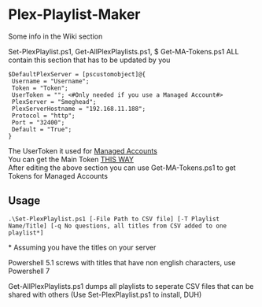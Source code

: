 # Plex-Playlist-Maker

Some info in the Wiki section


Set-PlexPlaylist.ps1, Get-AllPlexPlaylists.ps1, $ Get-MA-Tokens.ps1 ALL contain this section that has to be updated by you  
  
    $DefaultPlexServer = [pscustomobject]@{
     Username = "Username";
     Token = "Token";
     UserToken = ""; <#Only needed if you use a Managed Account#>
     PlexServer = "Smeghead";
     PlexServerHostname = "192.168.11.188";
     Protocol = "http";
     Port = "32400";
     Default = "True";
    }

The UserToken it used for [Managed Accounts](https://support.plex.tv/articles/203948776-managed-users/)  
You can get the Main Token [THIS WAY](https://support.plex.tv/articles/204059436-finding-an-authentication-token-x-plex-token/)  
After editing the above section you can use Get-MA-Tokens.ps1 to get Tokens for Managed Accounts


## Usage

    .\Set-PlexPlaylist.ps1 [-File Path to CSV file] [-T Playlist Name/Title] [-q No questions, all titles from CSV added to one playlist*]

\* Assuming you have the titles on your server  



Powershell 5.1 screws with titles that have non english characters, use Powershell 7 


Get-AllPlexPlaylists.ps1 dumps all playlists to seperate CSV files that can be shared with others (Use Set-PlexPlaylist.ps1 to install, DUH)

